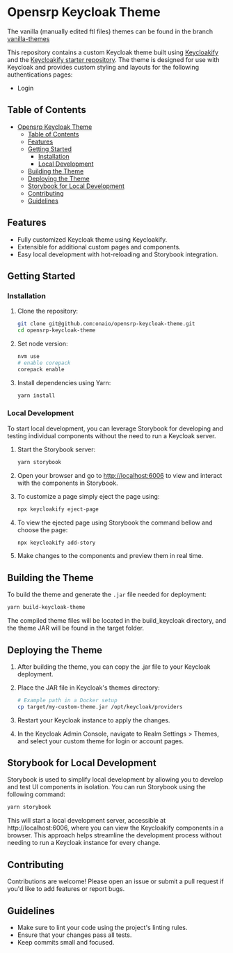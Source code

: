 # Opensrp Keycloak Theme

The vanilla (manually edited ftl files) themes can be found in the branch [vanilla-themes]()

This repository contains a custom Keycloak theme built using [Keycloakify](https://github.com/keycloakify/keycloakify) and the [Keycloakify starter repository](https://github.com/keycloakify/keycloakify-starter-webpack). The theme is designed for use with Keycloak and provides custom styling and layouts for the following authentications pages:
- Login


## Table of Contents

- [Opensrp Keycloak Theme](#opensrp-keycloak-theme)
  - [Table of Contents](#table-of-contents)
  - [Features](#features)
  - [Getting Started](#getting-started)
    - [Installation](#installation)
    - [Local Development](#local-development)
  - [Building the Theme](#building-the-theme)
  - [Deploying the Theme](#deploying-the-theme)
  - [Storybook for Local Development](#storybook-for-local-development)
  - [Contributing](#contributing)
  - [Guidelines](#guidelines)

## Features

- Fully customized Keycloak theme using Keycloakify.
- Extensible for additional custom pages and components.
- Easy local development with hot-reloading and Storybook integration.

## Getting Started

### Installation

1. Clone the repository:

    ```bash
    git clone git@github.com:onaio/opensrp-keycloak-theme.git
    cd opensrp-keycloak-theme
    ```

2. Set node version:

    ```bash
    nvm use
    # enable corepack
    corepack enable
    ```

3. Install dependencies using Yarn:

    ```bash
    yarn install
    ```

### Local Development

To start local development, you can leverage Storybook for developing and testing individual components without the need to run a Keycloak server.

1. Start the Storybook server:

    ```bash
    yarn storybook
    ```

2. Open your browser and go to [http://localhost:6006](http://localhost:6006) to view and interact with the components in Storybook.

3. To customize a page simply eject the page using:

    ```bash
    npx keycloakify eject-page
    ```

4. To view the ejected page using Storybook the command bellow and choose the page:

    ```bash
    npx keycloakify add-story
    ```

5. Make changes to the components and preview them in real time.

## Building the Theme

To build the theme and generate the `.jar` file needed for deployment:

```bash
yarn build-keycloak-theme
```
The compiled theme files will be located in the build_keycloak directory, and the theme JAR will be found in the target folder.

## Deploying the Theme
1. After building the theme, you can copy the .jar file to your Keycloak deployment.
2. Place the JAR file in Keycloak's themes directory:

    ```bash
    # Example path in a Docker setup
    cp target/my-custom-theme.jar /opt/keycloak/providers
    ```
3. Restart your Keycloak instance to apply the changes.
4. In the Keycloak Admin Console, navigate to Realm Settings > Themes, and select your custom theme for login or account pages.

## Storybook for Local Development
Storybook is used to simplify local development by allowing you to develop and test UI components in isolation. You can run Storybook using the following command:

```bash
yarn storybook
```

This will start a local development server, accessible at http://localhost:6006, where you can view the Keycloakify components in a browser. This approach helps streamline the development process without needing to run a Keycloak instance for every change.

## Contributing
Contributions are welcome! Please open an issue or submit a pull request if you'd like to add features or report bugs.

## Guidelines
- Make sure to lint your code using the project's linting rules.
- Ensure that your changes pass all tests.
- Keep commits small and focused.